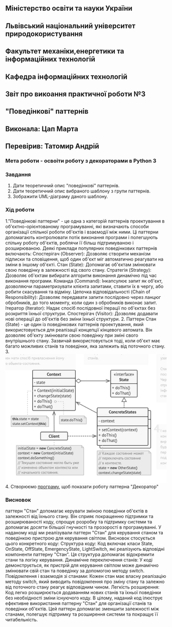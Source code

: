 ## Міністерство освіти та науки України
## Львівський національний університет природокористування
## Факультет механіки,енергетики та інформаційних технологій
## Кафедра інформаційних технологій    

## Звіт про викоання практичної роботи №3
## "Поведінкові" паттернів

## Виконала: Цап Марта 
## Перевірив: Татомир Андрій

### Мета роботи - освоіти роботу з декораторами в Python 3

### Завдання
1. Дати теоретичний опис "поведінкові" паттернів.
2. Дати теоретичний опис вибраного шаблону з групи паттернів.
3. Зображити UML-діаграму даного шаблону.


### Хід роботи
1."Поведінкові паттерни" - це одна з категорій паттернів проектування в об'єктно-орієнтованому програмуванні, які визначають способи організації спільної роботи об'єктів і взаємодії між ними. Ці паттерни допомагають контролювати потік виконання програми і полегшують спільну роботу об'єктів, роблячи її більш підтримуваною і розширюваною.
Деякі приклади популярних поведінкових паттернів включають:
Спостерігач (Observer): Дозволяє створити механізм підписки та сповіщення, щоб один об'єкт міг автоматично реагувати на зміни в іншому об'єкті.
Стан (State): Допомагає об'єктам змінювати свою поведінку в залежності від свого стану.
Стратегія (Strategy): Дозволяє об'єктам вибирати алгоритм виконання динамічно під час виконання програми.
Команда (Command): Інкапсулює запит як об'єкт, дозволяючи параметризувати клієнта запитами, ставити їх в чергу, або робити скасування та відміну.
Цепочка відповідальності (Chain of Responsibility): Дозволяє передавати запити послідовно через ланцюг обробників, до того моменту, коли один з обробників виконає запит.
Ітератор (Iterator): Надає спосіб послідовної ітерації по об'єктах без розкриття їхньої структури.
Спостерігач (Visitor): Дозволяє додавати нові операції до об'єктів без зміни їхньої структури.
2. Паттерн Стан (State) - це один із поведінкових паттернів проектування, який використовується для реалізації концепції кінцевого автомата. Він дозволяє об'єкту змінювати свою поведінку при зміні свого внутрішнього стану. Зазвичай використовується тоді, коли об'єкт має багато можливих станів та поведінки, яка залежить від поточного стану.
3. ![UML-діаграма паттерна "Стан"](state.jpg)
4. Створюємо [програму](./lab3.py), щоб показати роботу паттерна "Декоратор"

### Висновок
паттерн "Стан" допомагає керувати зміною поведінки об'єктів в залежності від їхнього стану. Він сприяє покращенню підтримки та розширюваності коду, спрощує розробку та підтримку системи та допомагає досягти більшої гнучкості та прозорості в програмуванні. У наданому коді ми реалізували паттерн "Стан" для керування станом та поведінкою пристрою для керування світлом. Висновок стосується цього конкретного коду:
Структура коду: Код включає класи State, OnState, OffState, EmergencyState, LightSwitch, які реалізують відповідні компоненти паттерну "Стан". Ця структура допомагає відокремити стани та логіку керування.
Динамічне переключення станів: У коді демонструється, як пристрій для керування світлом може динамічно змінювати свій стан та поведінку за допомогою методу switch.
Повідомлення і взаємодія зі станами: Кожен стан має власну реалізацію методу switch, який виводить повідомлення про зміну стану та залежно від поточного стану реагує відповідним чином.
Легкість розширення: Код легко розширюється додаванням нових станів та їхньої поведінки без необхідності зміни існуючого коду.
В цілому, наданий код ілюструє ефективне використання паттерну "Стан" для організації станів та поведінки об'єктів. Цей паттерн допомагає зменшити залежності між станами, полегшує підтримку та розширення системи та покращує її читабельність.













